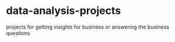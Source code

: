 # data-analysis-projects
projects for getting insights for business or answering the business questions
